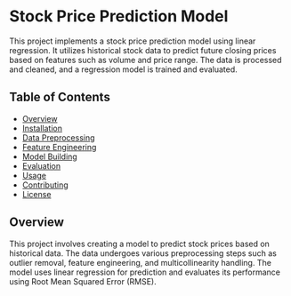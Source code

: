 # Stock Price Prediction Model

This project implements a stock price prediction model using linear regression. It utilizes historical stock data to predict future closing prices based on features such as volume and price range. The data is processed and cleaned, and a regression model is trained and evaluated.

## Table of Contents
- [Overview](#overview)
- [Installation](#installation)
- [Data Preprocessing](#data-preprocessing)
- [Feature Engineering](#feature-engineering)
- [Model Building](#model-building)
- [Evaluation](#evaluation)
- [Usage](#usage)
- [Contributing](#contributing)
- [License](#license)

## Overview

This project involves creating a model to predict stock prices based on historical data. The data undergoes various preprocessing steps such as outlier removal, feature engineering, and multicollinearity handling. The model uses linear regression for prediction and evaluates its performance using Root Mean Squared Error (RMSE).


